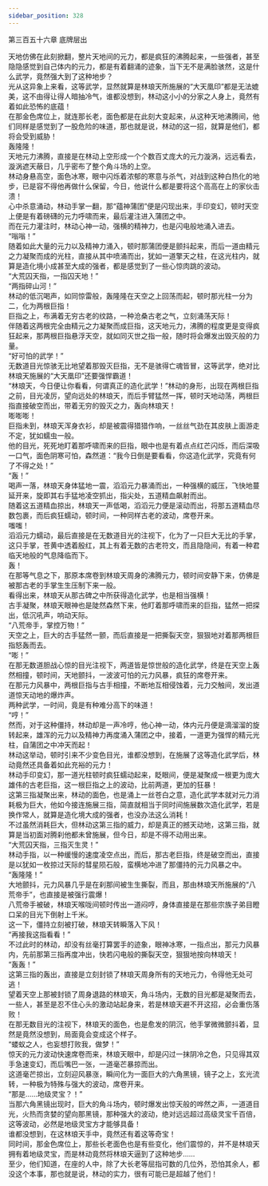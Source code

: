 ```yaml
---
sidebar_position: 328
---
```

 第三百五十六章 底牌层出


天地仿佛在此刻掀翻，整片天地间的元力，都是疯狂的沸腾起来，一些强者，甚至隐隐感觉到自己体内的元力，都是有着翻涌的迹象，当下无不是满脸骇然，这是什么武学，竟然强大到了这种地步？  
光从这异象上来看，这等武学，显然就算是林琅天所施展的“大天凰印”都是无法媲美，这不由得让得人暗抽冷气，谁都没想到，林动这小小的分家之人身上，竟然有着如此恐怖的底蕴！  
在那金色席位上，就连那长老，面色都是在此刻大变起来，从这种天地沸腾间，他们同样是感觉到了一股危险的味道，那也就是说，林动的这一招，就算是他们，都将会受到威胁！  
轰隆隆！  
天地元力沸腾，直接是在林动上空形成一个个数百丈庞大的元力漩涡，远远看去，漩涡遮天蔽日，几乎密布了整个角斗场的上空。  
林动身悬高空，面色冰寒，眼中闪烁着浓郁的寒意与杀气，对战到这种白热化的地步，已是容不得他再做什么保留，今日，他说什么都是要将这个高高在上的家伙击溃！  
心中杀意涌动，林动手掌一翻，那“蕴神蒲团”便是闪现出来，手印变幻，顿时天空上便是有着磅礴的元力呼啸而来，最后灌注进入蒲团之中。  
而在元力灌注时，林动心神一动，强横的精神力，也是闪电般地涌入进去。  
“嗡嗡！”  
随着如此大量的元力以及精神力涌入，顿时那蒲团便是颤抖起来，而后一道由精元之力凝聚而成的光柱，直接从其中喷涌而出，犹如一道擎天之柱，在这光柱内，就算是造化境小成甚至大成的强者，都是感觉到了一些心惊肉跳的波动。  
“大荒囚天指，一指囚天地！”  
“两指碎山河！”  
林动的低沉喝声，如同惊雷般，轰隆隆在天空之上回荡而起，顿时那光柱一分为二，化为两根巨指！  
巨指之上，布满着无穷古老的纹路，一种沧桑古老之气，立刻涌荡天际！  
伴随着这两根完全由精元之力凝聚而成巨指，这天地元力，沸腾的程度更是变得疯狂起来，那两根巨指悬浮天空，就如同灭世之指一般，随时将会爆发出毁灭般的力量。  
“好可怕的武学！”  
无数道目光惊骇无比地望着那毁灭巨指，无不是骇得亡魂皆冒，这等武学，绝对比林琅天施展的“大天凰印”还要强悍霸道！  
“林琅天，今日便让你看看，何谓真正的造化武学！”林动的身形，出现在两根巨指之前，目光凌厉，望向远处的林琅天，而后手臂猛然一挥，顿时天地动荡，两根巨指直接破空而出，带着无穷的毁灭之力，轰向林琅天！  
嘭嘭嘭！  
巨指未到，林琅天浑身衣衫，却是被震得猎猎作响，一丝丝气劲在其皮肤上面游走不定，犹如蠕虫一般。  
他的目光，死死地盯着那呼啸而来的巨指，眼中也是有着点点红芒闪烁，而后深吸一口气，面色阴寒可怕，森然道：“我今日倒是要看看，你这造化武学，究竟有何了不得之处！”  
“轰！”  
喝声一落，林琅天身体猛地一震，滔滔元力暴涌而出，一种强横的威压，飞快地蔓延开来，旋即其右手猛地凌空抓出，指尖处，五道精血飙射而出。  
随着这五道精血掠出，林琅天一声低喝，滔滔元力便是滚动而出，将那五道精血尽数包裹，而后疯狂蠕动，顿时间，一种同样古老的波动，席卷开来。  
嗤嗤！  
滔滔元力蠕动，最后直接是在无数道目光的注视下，化为了一只巨大无比的手掌，这只手掌，苍黄中透着殷红，其上有着无数的古老符文，而且隐隐间，有着一种君临天地般的气息降临而下。  
轰！  
在那等气息之下，那原本席卷到林琅天周身的沸腾元力，顿时间安静下来，仿佛是被那古老的手掌生生压制下来一般。  
看得出来，林琅天从那古碑之中所获得造化武学，也是相当强横！  
古手凝聚，林琅天眼神也是陡然森然下来，他盯着那呼啸而来的巨指，猛然一把探出，低沉吼声，响动天际。  
“八荒帝手，掌控万物！”  
天空之上，巨大的古手猛然一颤，而后直接是一把撕裂天空，狠狠地对着那两根巨指怒轰而去。  
“嘭！”  
在那无数道胆战心惊的目光注视下，两道皆是惊世般的造化武学，终是在天空上轰然相撞，顿时间，天地颤抖，一波波可怕的元力风暴，疯狂的席卷开来。  
在那元力风暴中，两根巨指与古手相撞，不断地互相侵蚀着，元力交触间，发出道道惊天动地的爆炸声。  
两种武学，一时间，竟是有种难分高下的味道！  
“哼！”  
然而，对于这种僵持，林动却是一声冷哼，他心神一动，体内元丹便是滴溜溜的旋转起来，雄浑的元力以及精神力再度涌入蒲团之中，接着，一道更为强悍的精元光柱，自蒲团之中冲天而起！  
林动这举动，顿时引来不少变色目光，谁都没想到，在施展了这等造化武学后，林动竟然还具备着如此充裕的元力！  
林动手印变幻，那一道光柱顿时疯狂蠕动起来，眨眼间，便是凝聚成一根更为庞大雄伟的古老巨指，这一根巨指之上的波动，比前两道，更加的狂暴！  
这第三指凝聚出来，林动的面色，也是涌上一丝苍白之意，造化武学本就对元力消耗极为巨大，他如今接连施展三指，简直就相当于同时间施展数次造化武学，若是换作常人，就算是造化境大成的强者，也没办法这么消耗！  
不过虽然消耗巨大，但林动这第三指的威力，却是真正的撼天动地，这第三指，就算是当初面对腾刹他都未曾施展，但今日，却是不得不动用出来。  
“大荒囚天指，三指灭生灵！”  
林动手指，以一种缓慢的速度凌空点出，而后，那古老巨指，终是破空而出，直接是以犹如一枚掠过天际的彗星陨石般，蛮横地冲进了那僵持的元力风暴之中。  
“轰隆隆！”  
大地颤抖，元力风暴几乎是在刹那间被生生撕裂，而且，那由林琅天所施展的“八荒帝手”，也直接是被强行震爆！  
八荒帝手被破，林琅天喉咙间顿时传出一道闷哼，身体直接是在那些宗族子弟目瞪口呆的目光下倒射上千米。  
这一下，僵持立刻被打破，林琅天转瞬落入下风！  
“再接我这指看看！”  
不过此时的林动，却没有丝毫打算罢手的迹象，眼神冰寒，一指点出，那元力风暴内，先前那第三指再度冲出，快若闪电般的撕裂天空，狠狠地按向林琅天！  
“轰轰！”  
这第三指的轰出，直接是立刻封锁了林琅天周身所有的天地元力，令得他无处可逃！  
望着天空上那被封锁了周身退路的林琅天，角斗场内，无数的目光都是凝聚而去，一些人，甚至是忍不住心头的激动站起身来，若是林琅天避不开这招，必会重伤落败！  
在那无数目光的注视下，林琅天的面色，也是愈发的阴沉，他手掌微微颤抖着，显然是竟然没想到，局面竟会变成这个样子。  
“蝼蚁之人，也妄想打败我，做梦！”  
惊天的元力波动快速席卷而来，林琅天眼中，却是闪过一抹阴冷之色，只见得其双手急速变幻，而后嘴巴一张，一道毫芒暴掠而出。  
这道毫芒掠出，立刻迎风暴涨，瞬间化为一面巨大的六角黑镜，镜子之上，玄光流转，一种极为特殊与强大的波动，席卷开来。  
“那是……地级灵宝？！”  
当那六角黑镜出现时，巨大的角斗场内，顿时爆发出惊天般的哗然之声，一道道目光，火热而贪婪的望向那黑镜，那种强大的波动，绝对远远超过高级灵宝千百倍，这等波动，必然是地级灵宝方才能够具备！  
谁都没想到，在这林琅天手中，竟然还有着这等奇宝！  
同时间，那金色席位上，那些长老面色也是有些变化，他们震惊的，并不是林琅天拥有着地级灵宝，而是林动竟然将林琅天逼到了这种地步……  
至少，他们知道，在座的人中，除了大长老等屈指可数的几位外，恐怕其余人，都没这个本事，那也就是说，林动的实力，很有可能已是超越了他们！  
  
  
